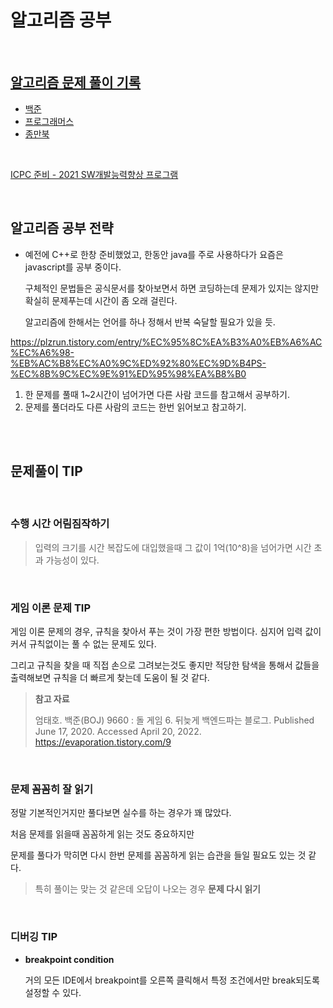 # 알고리즘 공부

<br>

## [알고리즘 문제 풀이 기록](./PS_history)
-   [백준](./PS_history/BOJ)
-   [프로그래머스](./PS_history/Programmers)
-   [종만북](./PS_history/JongmanBook)  

<br>

[ICPC 준비 - 2021 SW개발능력향상 프로그램](./ICPC)

<br>

## 알고리즘 공부 전략

* 예전에 C++로 한창 준비했었고, 한동안 java를 주로 사용하다가 요즘은 javascript를 공부 중이다.

  구체적인 문법들은 공식문서를 찾아보면서 하면 코딩하는데 문제가 있지는 않지만 확실히 문제푸는데 시간이 좀 오래 걸린다.

  알고리즘에 한해서는 언어를 하나 정해서 반복 숙달할 필요가 있을 듯.

https://plzrun.tistory.com/entry/%EC%95%8C%EA%B3%A0%EB%A6%AC%EC%A6%98-%EB%AC%B8%EC%A0%9C%ED%92%80%EC%9D%B4PS-%EC%8B%9C%EC%9E%91%ED%95%98%EA%B8%B0

1. 한 문제를 풀때 1~2시간이 넘어가면 다른 사람 코드를 참고해서 공부하기.
2. 문제를 풀더라도 다른 사람의 코드는 한번 읽어보고 참고하기.

<br><br>

## 문제풀이 TIP

<br>

### 수행 시간 어림짐작하기

> 입력의 크기를 시간 복잡도에 대입했을때 그 값이 1억(10^8)을 넘어가면 시간 초과 가능성이 있다.

<br>

### 게임 이론 문제 TIP

게임 이론 문제의 경우, 규칙을 찾아서 푸는 것이 가장 편한 방법이다. 심지어 입력 값이 커서 규칙없이는 풀 수 없는 문제도 있다.

그리고 규칙을 찾을 때 직접 손으로 그려보는것도 좋지만 적당한 탐색을 통해서 값들을 출력해보면 규칙을 더 빠르게 찾는데 도움이 될 것 같다.

> **참고 자료**
>
> 엄태호. 백준(BOJ) 9660 : 돌 게임 6. 뒤늦게 백엔드파는 블로그. Published June 17, 2020. Accessed April 20, 2022. https://evaporation.tistory.com/9

<br>

### 문제 꼼꼼히 잘 읽기

정말 기본적인거지만 풀다보면 실수를 하는 경우가 꽤 많았다.

처음 문제를 읽을때 꼼꼼하게 읽는 것도 중요하지만

문제를 풀다가 막히면 다시 한번 문제를 꼼꼼하게 읽는 습관을 들일 필요도 있는 것 같다.

> 특히 풀이는 맞는 것 같은데 오답이 나오는 경우 **문제 다시 읽기**

<br>

### 디버깅 TIP

* **breakpoint condition**

  거의 모든 IDE에서 breakpoint를 오른쪽 클릭해서 특정 조건에서만 break되도록 설정할 수 있다.

<br>
